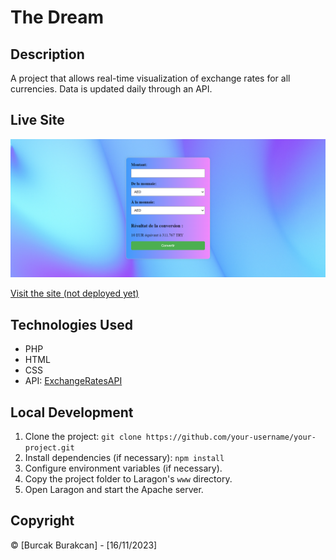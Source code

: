 # The Dream

## Description

A project that allows real-time visualization of exchange rates for all currencies. Data is updated daily through an API.

## Live Site

![Live Site](./screens/Document.png)

[Visit the site (not deployed yet)](link-to-your-site)

## Technologies Used

- PHP
- HTML
- CSS
- API: [ExchangeRatesAPI](https://exchangeratesapi.io/)

## Local Development

1. Clone the project: `git clone https://github.com/your-username/your-project.git`
2. Install dependencies (if necessary): `npm install`
3. Configure environment variables (if necessary).
4. Copy the project folder to Laragon's `www` directory.
5. Open Laragon and start the Apache server.

## Copyright

© [Burcak Burakcan] - [16/11/2023]
